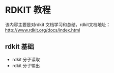 # RDKIT 教程
该内容主要是对rdkit 文档学习和总结，rdkit文档地址： http://www.rdkit.org/docs/index.html

## rdkit 基础
- rdkit 分子读取
- rdkit 分子输出